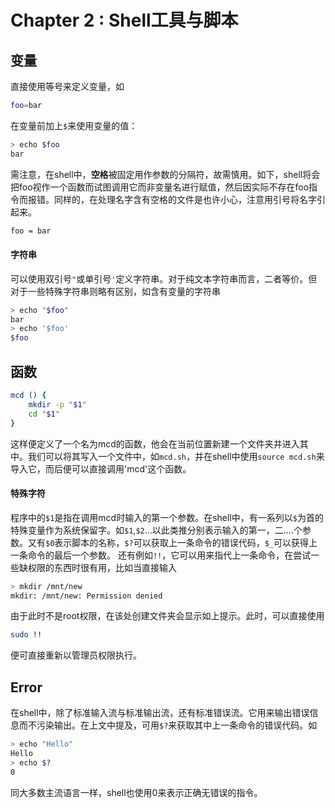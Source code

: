 # Chapter 2 : Shell工具与脚本
## 变量
直接使用等号来定义变量，如
```bash
foo=bar
```
在变量前加上`$`来使用变量的值：
```bash
> echo $foo
bar
```
需注意，在shell中，**空格**被固定用作参数的分隔符，故需慎用。如下，shell将会把foo视作一个函数而试图调用它而非变量名进行赋值，然后因实际不存在foo指令而报错。同样的，在处理名字含有空格的文件是也许小心，注意用引号将名字引起来。
```bash
foo = bar
```
#### 字符串
可以使用双引号`"`或单引号`'`定义字符串。对于纯文本字符串而言，二者等价。但对于一些特殊字符串则略有区别，如含有变量的字符串
```bash
> echo "$foo"
bar
> echo '$foo'
$foo
```
## 函数
```bash
mcd () {
    mkdir -p "$1"
    cd "$1"
}
```
这样便定义了一个名为mcd的函数，他会在当前位置新建一个文件夹并进入其中。我们可以将其写入一个文件中，如`mcd.sh`，并在shell中使用`source mcd.sh`来导入它，而后便可以直接调用'mcd'这个函数。
#### 特殊字符
程序中的`$1`是指在调用mcd时输入的第一个参数。在shell中，有一系列以`$`为首的特殊变量作为系统保留字。如`$1`,`$2`...以此类推分别表示输入的第一，二....个参数。又有`$0`表示脚本的名称，`$?`可以获取上一条命令的错误代码，`$_`可以获得上一条命令的最后一个参数。
还有例如`!!`，它可以用来指代上一条命令，在尝试一些缺权限的东西时很有用，比如当直接输入
```bash
> mkdir /mnt/new
mkdir: /mnt/new: Permission denied
```
由于此时不是root权限，在该处创建文件夹会显示如上提示。此时，可以直接使用
```bash
sudo !!
```
便可直接重新以管理员权限执行。
## Error
在shell中，除了标准输入流与标准输出流，还有标准错误流。它用来输出错误信息而不污染输出。在上文中提及，可用`$?`来获取其中上一条命令的错误代码。如
```bash
> echo "Hello"
Hello
> echo $?
0
```
同大多数主流语言一样，shell也使用0来表示正确无错误的指令。


